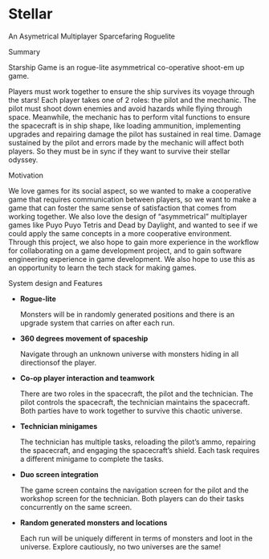 # Stellar
An Asymetrical Multiplayer Sparcefaring Roguelite

Summary

Starship Game is an rogue-lite asymmetrical co-operative shoot-em up game. 

Players must work together to ensure the ship survives its voyage through the stars! Each player takes one of 2 roles: the pilot and the mechanic. The pilot must shoot down enemies and avoid hazards while flying through space. Meanwhile, the mechanic has to perform vital functions to ensure the spacecraft is in ship shape, like loading ammunition, implementing upgrades and repairing damage the pilot has sustained in real time. Damage sustained by the pilot and errors made by the mechanic will affect both players. So they must be in sync if they want to survive their stellar odyssey.

Motivation

We love games for its social aspect, so we wanted to make a cooperative game that requires communication between players, so we want to make a game that can foster the same sense of satisfaction that comes from working together. We also love the design of “asymmetrical” multiplayer games like Puyo Puyo Tetris and Dead by Daylight, and wanted to see if we could apply the same concepts in a more cooperative environment.
Through this project, we also hope to gain more experience in the workflow for collaborating on a game development project, and to gain software engineering experience in game development. We also hope to use this as an opportunity to learn the tech stack for making games.

System design and Features

- **Rogue-lite**

    Monsters will be in randomly generated positions and there is an upgrade system that carries on after each run.


- **360 degrees movement of spaceship**

  
    Navigate through an unknown universe with monsters hiding in all directionsof the player. 


- **Co-op player interaction and teamwork**

  
    There are two roles in the spacecraft, the pilot and the technician. The pilot controls the spacecraft, the technician maintains the spacecraft. Both parties have to work together to survive this chaotic universe.


- **Technician minigames**

  
    The technician has multiple tasks, reloading the pilot’s ammo, repairing the spacecraft, and engaging the spacecraft’s shield. Each task requires a different minigame to complete the tasks.


- **Duo screen integration**

  
    The game screen contains the navigation screen for the pilot and the workshop screen for the technician. Both players can do their tasks concurrently on the same screen.

- **Random generated monsters and locations**

  
    Each run will be uniquely different in terms of monsters and loot in the universe. Explore cautiously, no two universes are the same!
